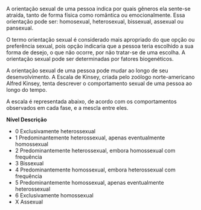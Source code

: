 A orientação sexual de uma pessoa indica por quais gêneros ela sente-se atraída, tanto de forma física como romântica ou emocionalmente. Essa orientação pode ser: homosexual, heterosexual, bissexual, assexual ou pansexual.

O termo orientação sexual é considerado mais apropriado do que opção ou preferência sexual, pois opção indicaria que a pessoa teria escolhido a sua forma de desejo, o que não ocorre, por não tratar-se de uma escolha. A orientação sexual pode ser determinadas por fatores biogenéticos.

A orientação sexual de uma pessoa pode mudar ao longo de seu desenvolvimento. A Escala de Kinsey, criada pelo zoólogo norte-americano Alfred Kinsey, tenta descrever o comportamento sexual de uma pessoa ao longo do tempo. 

A escala é representada abaixo, de acordo com os comportamentos observados em cada fase, e a mescla entre eles.

**Nível	Descrição**
* 0	Exclusivamente heterossexual
* 1	Predominantemente heterossexual, apenas eventualmente homossexual
* 2	Predominantemente heterossexual, embora homossexual com frequência
* 3	Bissexual
* 4	Predominantemente homossexual, embora heterossexual com frequência
* 5	Predominantemente homossexual, apenas eventualmente heterossexual
* 6	Exclusivamente homossexual
* X	Assexual

